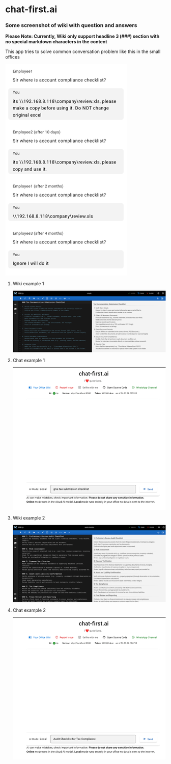 # chat-first.ai

### Some screenshot of wiki with question and answers
**Please Note: Currently, Wiki only support headline 3 (###) section with no special markdown characters in the content**

This app tries to solve common conversation problem like this in the small offices

![Repeat questions](./promo1.png)


1. Wiki example 1

   ![wiki example1 screenshot](./wiki-example1.png)

2. Chat example 1

   ![chat example1 screenshot](./chat-first-example2.gif)

3. Wiki example 2
   
   ![wiki example1 screenshot](./wiki-example2.png)

4. Chat example 2

   ![chat example2 screenshot](./chat-first-example3.gif)

